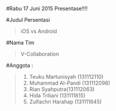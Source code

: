 #Rabu 17 Juni 2015 Presentase!!!!

#Judul Persentasi
 >iOS vs Android

#Nama Tim
 >V-Collaboration

#Anggota :
 >1. Teuku Martunisyah (131112110)
 >2. Muhammad Al-Pandi (131112098)
 >3. Rian Syahputra(131112063)
 >4. Hida Triliani (131111815)
 >5. Zulfachri Harahap (131111645)